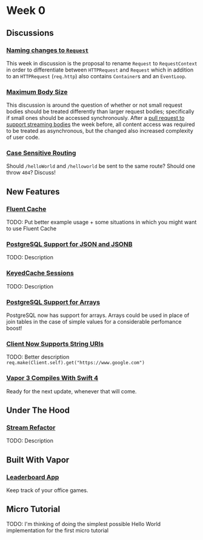 # Week 0

## Discussions

### [Naming changes to `Request`](https://github.com/vapor/vapor/issues/1443)
This week in discussion is the proposal to rename `Request` to `RequestContext` in order to differentiate between `HTTPRequest` and `Request` which in addition to an `HTTPRequest` (`req.http`) also contains `Container`s and an `EventLoop`.

### [Maximum Body Size](https://github.com/vapor/engine/issues/205)
This discussion is around the question of whether or not small request bodies should be treated differently than larger request bodies; specifically if small ones should be accessed synchronously. After a [pull request to support streaming bodies](https://github.com/vapor/vapor/pull/1435) the week before, all content access was required to be treated as asynchronous, but the changed also increased complexity of user code.

### [Case Sensitive Routing](https://github.com/vapor/vapor/issues/1196)
Should `/helloWorld` and `/helloworld` be sent to the same route? Should one throw `404`? Discuss!

## New Features

### [Fluent Cache](https://github.com/vapor/fluent/pull/358)
TODO: Put better example usage + some situations in which you might want to use Fluent Cache

### [PostgreSQL Support for JSON and JSONB](https://github.com/vapor/postgresql/issues/2#issuecomment-359335233)
TODO: Description

### [KeyedCache Sessions](https://github.com/vapor/vapor/pull/1444)
TODO: Description

### [PostgreSQL Support for Arrays](https://github.com/vapor/fluent-postgresql/pull/4)
PostgreSQL now has support for arrays. Arrays could be used in place of join tables in the case of simple values for a considerable perfomance boost!

### [Client Now Supports String URIs](https://github.com/vapor/vapor/pull/1446)
TODO: Better description
`req.make(Client.self).get("https://www.google.com")`

### [Vapor 3 Compiles With Swift 4](https://github.com/vapor/vapor/pull/1384)
Ready for the next update, whenever that will come.

## Under The Hood

### [Stream Refactor](https://github.com/vapor/async/pull/52)
TODO: Description

## Built With Vapor

### [Leaderboard App](https://leaderboardapp.com)
Keep track of your office games.

## Micro Tutorial
TODO: I'm thinking of doing the simplest possible Hello World implementation for the first micro tutorial
